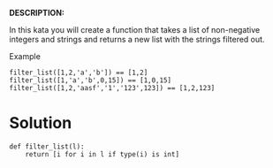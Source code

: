 **DESCRIPTION:**

In this kata you will create a function that takes a list of non-negative integers and strings and returns a new list with the strings filtered out.

Example
```
filter_list([1,2,'a','b']) == [1,2]
filter_list([1,'a','b',0,15]) == [1,0,15]
filter_list([1,2,'aasf','1','123',123]) == [1,2,123]
```
# Solution

```
def filter_list(l):
    return [i for i in l if type(i) is int]
```
